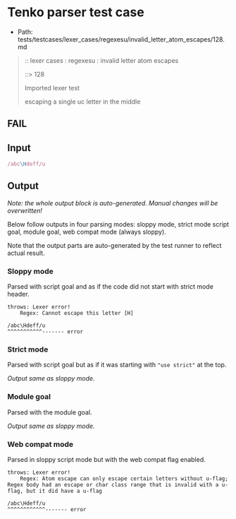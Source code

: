 # Tenko parser test case

- Path: tests/testcases/lexer_cases/regexesu/invalid_letter_atom_escapes/128.md

> :: lexer cases : regexesu : invalid letter atom escapes
>
> ::> 128
>
> Imported lexer test
>
> escaping a single uc letter in the middle

## FAIL

## Input

`````js
/abc\Hdeff/u
`````

## Output

_Note: the whole output block is auto-generated. Manual changes will be overwritten!_

Below follow outputs in four parsing modes: sloppy mode, strict mode script goal, module goal, web compat mode (always sloppy).

Note that the output parts are auto-generated by the test runner to reflect actual result.

### Sloppy mode

Parsed with script goal and as if the code did not start with strict mode header.

`````
throws: Lexer error!
    Regex: Cannot escape this letter [H]

/abc\Hdeff/u
^^^^^^^^^^^------- error
`````

### Strict mode

Parsed with script goal but as if it was starting with `"use strict"` at the top.

_Output same as sloppy mode._

### Module goal

Parsed with the module goal.

_Output same as sloppy mode._

### Web compat mode

Parsed in sloppy script mode but with the web compat flag enabled.

`````
throws: Lexer error!
    Regex: Atom escape can only escape certain letters without u-flag; Regex body had an escape or char class range that is invalid with a u-flag, but it did have a u-flag

/abc\Hdeff/u
^^^^^^^^^^^^------- error
`````

